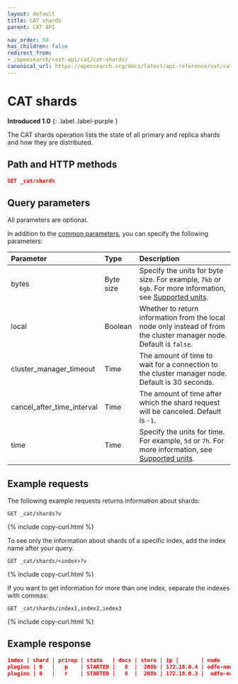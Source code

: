 ```yaml
---
layout: default
title: CAT shards
parent: CAT API

nav_order: 60
has_children: false
redirect_from:
- /opensearch/rest-api/cat/cat-shards/
canonical_url: https://opensearch.org/docs/latest/api-reference/cat/cat-shards/
---
```


# CAT shards
**Introduced 1.0**
{: .label .label-purple }

The CAT shards operation lists the state of all primary and replica shards and how they are distributed.


## Path and HTTP methods

```json
GET _cat/shards
```

## Query parameters

All parameters are optional.

In addition to the [common parameters]({{site.url}}{{site.baseurl}}/api-reference/cat/index), you can specify the following parameters:

Parameter | Type | Description
:--- | :--- | :---
bytes | Byte size | Specify the units for byte size. For example, `7kb` or `6gb`. For more information, see [Supported units]({{site.url}}{{site.baseurl}}/opensearch/units/).
local | Boolean | Whether to return information from the local node only instead of from the cluster manager node. Default is `false`.
cluster_manager_timeout | Time | The amount of time to wait for a connection to the cluster manager node. Default is 30 seconds.
cancel_after_time_interval | Time | The amount of time after which the shard request will be canceled. Default is `-1`.
time | Time | Specify the units for time. For example, `5d` or `7h`. For more information, see [Supported units]({{site.url}}{{site.baseurl}}/opensearch/units/).

## Example requests

The following example requests returns information about shards:

```
GET _cat/shards?v
```
{% include copy-curl.html %}

To see only the information about shards of a specific index, add the index name after your query.

```
GET _cat/shards/<index>?v
```
{% include copy-curl.html %}

If you want to get information for more than one index, separate the indexes with commas:

```
GET _cat/shards/index1,index2,index3
```
{% include copy-curl.html %}

## Example response

```json
index | shard | prirep | state   | docs | store | ip |       | node
plugins | 0   |   p    | STARTED |   0  |  208b | 172.18.0.4 | odfe-node1
plugins | 0   |   r    | STARTED |   0  |  208b | 172.18.0.3 |  odfe-node2          
```
